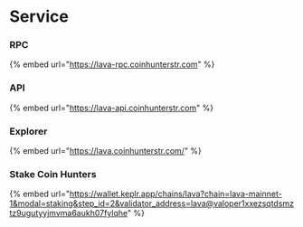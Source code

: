 # Service

### RPC

{% embed url="https://lava-rpc.coinhunterstr.com" %}

### API

{% embed url="https://lava-api.coinhunterstr.com" %}

### Explorer

{% embed url="https://lava.coinhunterstr.com/" %}

### Stake Coin Hunters

{% embed url="https://wallet.keplr.app/chains/lava?chain=lava-mainnet-1&modal=staking&step_id=2&validator_address=lava@valoper1xxezsqtdsmztz9ugutyyjmvma6aukh07fylqhe" %}
